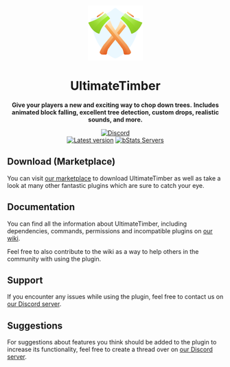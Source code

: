 <!--suppress HtmlDeprecatedAttribute -->
<div align="center">
<img src="docs/Logo.png" width="128px">

# UltimateTimber
**Give your players a new and exciting way to chop down trees.**
**Includes animated block falling, excellent tree detection, custom drops, realistic sounds, and more.**


[![Discord][Discord shield]][Discord invite]
<br>
[![Latest version][Latest version shield]][Plugin page]
[![bStats Servers][bStats shield]][bStats page]
</div>


## Download (Marketplace)
You can visit [our marketplace][Plugin page] to download UltimateTimber as well as take a
look at many other fantastic plugins which are sure to catch your eye.

## Documentation
You can find all the information about UltimateTimber, including dependencies, commands, permissions and incompatible
plugins on [our wiki][Plugin wiki].

Feel free to also contribute to the wiki as a way to help others in the community with using the plugin.

## Support
If you encounter any issues while using the plugin, feel free to contact us on
[our Discord server][Discord invite].

## Suggestions
For suggestions about features you think should be added to the plugin to increase its functionality, feel free to
create a thread over on [our Discord server][Discord invite].


[Plugin page]: https://songoda.com/product/2
[Plugin wiki]: https://songoda.notion.site/UltimateTimber-95103806d7f84353bb308335bd8ce37e
[Discord invite]: https://discord.gg/7TXM8xr2Ng

[Discord shield]: https://img.shields.io/discord/1214289374506917889?color=5865F2&label=Discord&logo=discord&logoColor=5865F2
[Latest version shield]: https://img.shields.io/badge/dynamic/xml?style=flat&color=blue&logo=github&logoColor=white&label=Latest&url=https%3A%2F%2Fraw.githubusercontent.com%2Fcraftaro%2FUltimateTimber%2Fmaster%2Fpom.xml&query=%2F*%5Blocal-name()%3D'project'%5D%2F*%5Blocal-name()%3D'version'%5D

[bStats page]: https://bstats.org/plugin/bukkit/UltimateTimber/4184
[bStats shield]: https://img.shields.io/bstats/servers/4184?label=Servers
